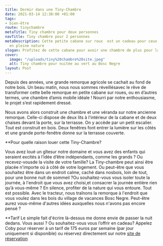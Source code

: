 ```yaml
---
title: Dormir dans une Tiny-Chambre
date: 2021-03-14 12:38:00 +01:00
tags:
- bien-être
route: tinychambre
metaTitle: Tiny chambre pour deux personnes
navTitle: Tiny chambre pour 2 personnes
metaDescription: Cette petite cabane sur roux  est un cadeau pour ceux qui aime dormir
  en pleine nature
slogan: Profitez de cette cabane pour avoir une chambre de plus pour la tranquillité
cover:
  image: "/uploads/tiny%20chambre%20site.jpeg"
  alt: Tiny chambre pour nuitée au vert au Bosc Negre
layout: Post
---
```


Depuis des années, une grande remorque agricole se cachait au fond de notre bois. Un beau matin, nous nous sommes réveillésavec le rêve de transformer cette belle remorque en petite cabane sur roues, ou en d’autres termes, une chambre d’amis mobile idéale ! Nourri par notre enthousiasme, le projet s’est rapidement dressé.

Nous avons alors construit une chambre et une véranda sur notre ancienne remorque. Celle-ci dispose de deux lits à l'intérieur de la cabane et de deux chaises devant la porte, sur la terrasse. On y accède par un petit escalier. Tout est construit en bois. Deux fenêtres font entrer la lumière sur les côtés et une grande porte-fenêtre donne sur la terrasse couverte.

**Pour quelle raison louer cette Tiny-Chambre?

Vous avez loué un gîtesur notre domaine et vous avez des enfants qui seraient excités à l’idée d’être indépendants, comme les grands ? Ou recevez-vousde la visite de votre famille? La Tiny-chambre peut ainsi être placée n'importe où à côté de votre logement. Ou peut-être que vous souhaitez être dans un endroit calme, caché dans nosbois, loin de tout, pour une bonne nuit de sommeil ?Ou souhaitez-vous vous isoler toute la journée, à l'endroit que vous avez choisi,et consacrer la journée entière rien qu’à vous-même ? En silence, profiter de la nature qui vous entoure. Tout est possible. Avec le tracteur, nous traînons la remorque à l'endroit que vous voulez dans les bois du village de vacances Bosc Negre. Peut-être aurez vous-même d'autres idées auxquelles nous n'avons pas encore pensé ?

**Tarif
Le simple fait d'écrire là-dessus me donne envie de passer la nuit dedans. Vous aussi ? Ou souhaitez-vous vous l’offrir en cadeau? Appelez Coby pour réserver à un tarif de 175 euros par semaine (par jour uniquement si disponible) ou réservez directement sur notre [site de réservation](https://bookingpremium.secureholiday.net/fr/14230/Search/product/107066)
 
